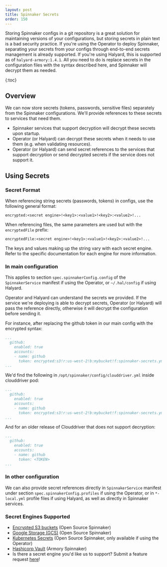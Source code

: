 ```yaml
---
layout: post
title: Spinnaker Secrets
order: 150
---
```

Storing Spinnaker configs in a git repository is a great solution for maintaining versions of your configurations, but storing secrets in plain text is a bad security practice. If you're using the Operator to deploy Spinnaker, separating your secrets from your configs through end-to-end secrets management is already supported. If you're using Halyard, this is supported as of `halyard-armory:1.4.1`. All you need to do is replace secrets in the configuration files with the syntax described here, and Spinnaker will decrypt them as needed. 

{:toc}

## Overview
We can now store secrets (tokens, passwords, sensitive files) separately from the Spinnaker configurations. We'll provide references to these secrets to services that need them.

- Spinnaker services that support decryption will decrypt these secrets upon startup.
- Operator (or Halyard) can decrypt these secrets when it needs to use them (e.g. when validating resources).
- Operator (or Halyard) can send secret references to the services that support decryption or send decrypted secrets if the service does not support it.


## Using Secrets

### Secret Format

When referencing string secrets (passwords, tokens) in configs, use the following general format:

```
encrypted:<secret engine>!<key1>:<value1>!<key2>:<value2>!...
```

When referencing files, the same parameters are used but with the `encryptedFile` prefix:

```
encryptedFile:<secret engine>!<key1>:<value1>!<key2>:<value2>!...
```


The keys and values making up the string vary with each secret engine. Refer to the specific documentation for each engine for more information.

### In main configuration

This applies to section `spec.spinnakerConfig.config` of the `SpinnakerService` manifest if using the Operator, or `~/.hal/config` if using Halyard.

Operator and Halyard can understand the secrets we provided. If the service we're deploying is able to decrypt secrets, Operator (or Halyard) will pass the reference directly, otherwise it will decrypt the configuration before sending it.

For instance, after replacing the github token in our main config with the encrypted syntax:
```yaml
...
  github:
    enabled: true
    accounts:
    - name: github
      token: encrypted:s3!r:us-west-2!b:mybucket!f:spinnaker-secrets.yml!k:github.token
...
```


We'd find the following in `/opt/spinnaker/config/clouddriver.yml` inside clouddriver pod:
```yaml
...
  github:
    enabled: true
    accounts:
    - name: github
      token: encrypted:s3!r:us-west-2!b:mybucket!f:spinnaker-secrets.yml!k:github.token
...
```

And for an older release of Clouddriver that does not support decryption:
```yaml
...
  github:
    enabled: true
    accounts:
    - name: github
      token: <TOKEN>
...
```

### In other configuration
We can also provide secret references directly in `SpinnakerService` manifest under section `spec.spinnakerConfig.profiles` if using the Operator, or in `*-local.yml` profile files if using Halyard, as well as directly in Spinnaker services.


### Secret Engines Supported

* [Encrypted S3 buckets](../secrets-s3/) (Open Source Spinnaker)
* [Google Storage (GCS)](../secrets-gcs/) (Open Source Spinnaker)
* [Kubernetes Secrets](../secrets-kubernetes/) (Open Source Spinnaker, only available if using the Operator)
* [Hashicorp Vault](../secrets-vault/) (Armory Spinnaker)
* Is there a secret engine you'd like us to support? Submit a feature request [here](http://go.armory.io/support)!
